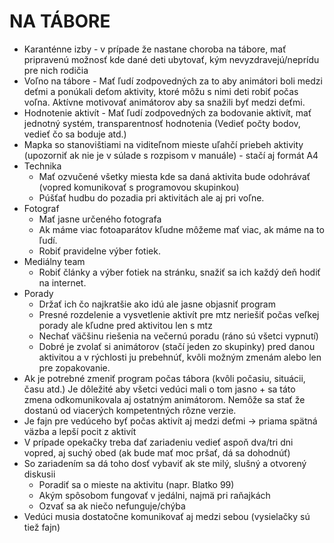 
# NA TÁBORE

- Karanténne izby - v prípade že nastane choroba na tábore, mať pripravenú možnosť kde dané deti ubytovať, kým nevyzdravejú/neprídu pre nich rodičia
- Voľno na tábore - Mať ľudí zodpovedných za to aby animátori boli medzi deťmi a ponúkali deťom aktivity, ktoré môžu s nimi deti robiť počas voľna. Aktívne motivovať animátorov aby sa snažili byť medzi deťmi.
- Hodnotenie aktivít - Mať ľudí zodpovedných za bodovanie aktivít, mať jednotný systém, transparentnosť hodnotenia (Vedieť počty bodov, vedieť čo sa boduje atd.)
- Mapka so stanovištiami na viditeľnom mieste uľahčí priebeh aktivity  (upozorniť ak nie je v súlade s rozpisom v manuále) - stačí aj formát A4
- Technika
  - Mať ozvučené všetky miesta kde sa daná aktivita bude odohrávať (vopred komunikovať s programovou skupinkou)
  - Púšťať hudbu do pozadia pri aktivitách ale aj pri voľne.
- Fotograf
  - Mať jasne určeného fotografa
  - Ak máme viac fotoaparátov kľudne môžeme mať viac, ak máme na to ľudí.
  - Robiť pravidelne výber fotiek.
- Mediálny team
  - Robiť články a výber fotiek na stránku, snažiť sa ich každý deň hodiť na internet.
- Porady
  - Držať ich čo najkratšie ako idú ale jasne objasniť program
  - Presné rozdelenie a vysvetlenie aktivít pre mtz neriešiť počas veľkej porady ale kľudne pred aktivitou len s mtz
  - Nechať väčšinu riešenia na večernú poradu (ráno sú všetci vypnutí)
  - Dobré je zvolať si  animátorov (stačí jeden zo skupinky)  pred danou aktivitou a v rýchlosti ju prebehnúť, kvôli možným zmenám alebo len pre zopakovanie.
- Ak je potrebné zmeniť program počas tábora (kvôli počasiu, situácii, času atd.) Je dôležité aby všetci vedúci mali o tom jasno + sa táto zmena odkomunikovala aj ostatným animátorom. Nemôže sa stať že dostanú od viacerých kompetentných rôzne verzie.
- Je fajn pre vedúceho byť počas aktivít aj medzi deťmi -> priama spätná väzba a lepší pocit z aktivít
- V prípade opekačky treba dať zariadeniu vedieť aspoň dva/tri dni vopred, aj suchý obed (ak bude mať moc pršať, dá sa dohodnúť)
- So zariadením sa dá toho dosť vybaviť ak ste milý, slušný a otvorený diskusii
  - Poradiť sa o mieste na aktivitu (napr. Blatko 99)
  - Akým spôsobom fungovať v jedálni, najmä pri raňajkách
  - Ozvať sa ak niečo nefunguje/chýba
- Vedúci musia dostatočne komunikovať aj medzi sebou (vysielačky sú tiež fajn)
